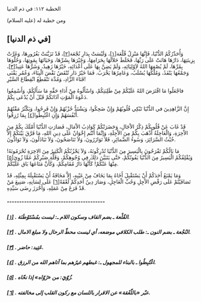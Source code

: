   الخطبة  ١١٢: في ذم الدنيا	

ومن خطبة له (عليه السلام)

## [في ذم الدنيا]

وَأُحَذّرُكُمُ الدُّنْيَا، فَإِنَّهَا مَنْزِلُ قُلْعَة[[١\]](https://arabic.balaghah.net/node/563#_ftn1)، وَلَيْسَتْ بِدَارِ نُجْعَة[[٢\]](https://arabic.balaghah.net/node/563#_ftn2)، قَدْ تَزَيَّنَتْ بَغُرُورِهَا، وَغَرَّتْ بِزِينَتِهَا، دَارُهَا هَانَتْ عَلَى رَبِّهَا، فَخَلَطَ حَلاَلَهَا بِحَرَامِهَا، وَخَيْرَهَا  بِشَرِّهَا، وَحَيَاتَهَا بِمَوتِهَا، وَحُلْوَهَا بِمُرِّهَا، لَمْ  يُصْفِهَا اللهُ لاَِوْلِيَائِهِ، وَلَمْ يَضِنَّ بِهَا عَلَى أَعْدَائِهِ، خَيْرُهَا زَهِيدٌ، وَشَرُّهَا عَتِيدٌ[[٣\]](https://arabic.balaghah.net/node/563#_ftn3)، وَجَمْعُهَا يَنْفَدُ، وَمُلْكُهَا يُسْلَبُ، وَعَامِرُهَا يَخْرَبُ.  فَمَا خَيْرُ دَار تُنْقَضُ نَقْضَ الْبِنَاءَ، وَعُمُر يَفْنَى فَنَاءَ  الزَّادِ، وَمُدَّة تَنْقَطِعُ انْقِطَاعَ السَّيْرِ!

فاجْعَلُوا مَا افْتَرَضَ اللهُ عَلَيْكُمْ مِنْ  طَلِبَتِكُمْ، وَاسْأَلُوهُ مِنْ أَدَاءِ حَقِّهِ مَا سَأَلَكُمْ،  وَأَسْمِعُوا دَعْوَةَ الْمَوْتِ آذَانَكُمْ قَبْلَ أَنْ يُدْعَى بِكُمْ.

إِنَّ الزَّاهِدِينَ في الدُّنْيَا تَبْكِي قُلُوبُهُمْ  وَإِنْ ضَحِكُوا، وَيَشْتَدُّ حُزْنُهُمْ وَإِنْ فَرِحُوا، وَيَكْثُرُ  مَقْتُهُمْ أَنْفُسَهُمْ وَإِنِ اغْتُبِطُوا[[٤\]](https://arabic.balaghah.net/node/563#_ftn4) بِمَا رُزِقُوا.

قَدْ غَابَ عَنْ قُلُوبِكُمْ ذِكْرُ الاْجَالِ،  وَحَضَرَتْكُمْ كَوَاذِبُ الاْمَالِ، فَصَارَتِ الدُّنْيَا أَمْلَكَ بِكُمْ مِنَ الاْخِرَةِ، وَالْعَاجِلَةُ أَذْهَبَ بِكُمْ مِنَ الاْجِلَةِ،  وَاِِنَّمَا أَنْتُم إِخْوَانٌ عَلَى دِينِ اللهِ، مَا فَرَّقَ بَيْنَكُمْ  إِلاَّ خُبْثُ السَّرَائِرَ، وَسُوءُ الضَّمائِرِ، فَلاَ تَوَازَرُونَ،  وَلاَ تَنَاصَحُونَ، وَلاَ تَبَاذَلُونَ، وَلاَ تَوَادُّونَ.

مَا بَالُكُمْ تَفْرَحُونَ بِالْيَسِيرَ مِنَ الدُّنْيَا  تُدْرِكُونَهُ، وَلاَ يَحْزُنُكُمُ الْكَثِيرُ مِنَ الاخِرَةِ  تُحْرَمُونَهُ! وَيُقْلِقُكُمُ الْيَسِيرُ مِنَ الدُّنْيَا يَفُوتُكُمْ،  حَتَّى يَتَبَيَّنَ ذلِكَ فِي وُجُوهِكُمْ، وَقَلَّةِ صَبْرِكُمْ عَمَّا  زُوِيَ[[٥\]](https://arabic.balaghah.net/node/563#_ftn5) مِنْهَا عَنْكُمْ! كَأَنَّهَا دَارُ مُقَامِكُمْ، وَكَأَنَّ مَتَاعَهَا بَاق عَلَيْكُمْ.

وَمَا يَمْنَعُ أَحَدَكُمْ أَنْ يَسْتَقْبِلَ أَخَاهُ بِمَا  يَخَافُ مِنْ عَيْبِهِ، إِلاَّ مَخَافَةُ أَنْ يَسْتَقْبِلَهُ بِمِثْلِهِ،  قَدْ تَصَافَيْتُمْ عَلَى رَفْضِ الاْجِلِ وَحُبِّ الْعَاجِلِ، وَصَارَ  دِينُ أَحَدِكُمْ لُعْقَةً[[٦\]](https://arabic.balaghah.net/node/563#_ftn6) عَلَى لِسَانِهِ، صَنِيعَ مَنْ قَدْ فَرَغَ مِنْ عَمَلِهِ، وَأَحْرَزَ رِضَى سَيِّدِهِ.

##### ----------------------------------------

##### [[١\]](https://arabic.balaghah.net/node/563#_ftnref1) . القُلْعة ـ بضم القاف وسكون اللام ـ: ليست بمُسْتَوْطَنَة.

##### [[٢\]](https://arabic.balaghah.net/node/563#_ftnref2) . النُجْعة ـ بضم النون ـ: طلب الكلافي موضعه، أي ليست محطّ الرحال ولا مبلغ الامال.

##### [[٣\]](https://arabic.balaghah.net/node/563#_ftnref3) . عَتِيد: حاضر.

##### [[٤\]](https://arabic.balaghah.net/node/563#_ftnref4) . اغْتُبِطُوا ـ بالبناء للمجهول ـ: غبطهم غيرُهم بما آتاهم الله من الرزق.

##### [[٥\]](https://arabic.balaghah.net/node/563#_ftnref5) . زُوّيَ: من «زَوّاه» إذا نحّاه.

##### [[٦\]](https://arabic.balaghah.net/node/563#_ftnref6) . عبّر «باللّعْقة» عن الاقرار باللسان مع ركون القلب إلى مخالفته.
